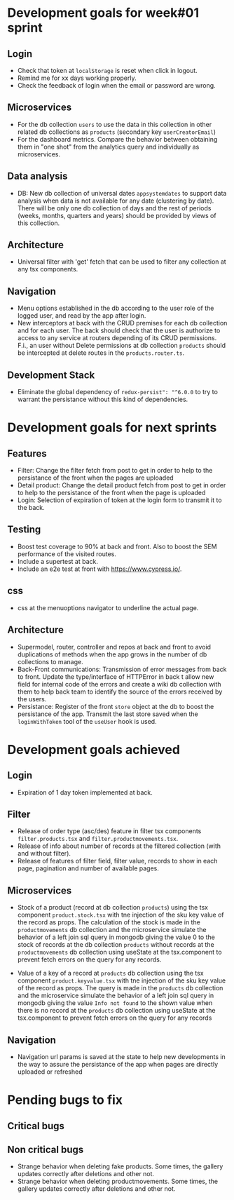 # Development goals for week#01 sprint

## Login

- Check that token at `localStorage` is reset when click in logout.
- Remind me for xx days working properly.
- Check the feedback of login when the email or password are wrong.

## Microservices

- For the db collection `users` to use the data in this collection in other related db collections as `products` (secondary key `userCreatorEmail`)
- For the dashboard metrics. Compare the behavior between obtaining them in "one shot" from the analytics query and individually as microservices.

## Data analysis

- DB: New db collection of universal dates `appsystemdates` to support data analysis when data is not available for any date (clustering by date). There will be only one db collection of days and the rest of periods (weeks, months, quarters and years) should be provided by views of this collection.

## Architecture

- Universal filter with 'get' fetch that can be used to filter any collection at any tsx components.

## Navigation

- Menu options established in the db according to the user role of the logged user, and read by the app after login.
- New interceptors at back with the CRUD premises for each db collection and for each user. The back should check that the user is authorize to access to any service at routers depending of its CRUD permissions. F.i., an user without Delete permissions at db collection `products` should be intercepted at delete routes in the `products.router.ts`.

## Development Stack

- Eliminate the global dependency of `redux-persist": "^6.0.0` to try to warrant the persistance without this kind of dependencies.

# Development goals for next sprints

## Features

- Filter: Change the filter fetch from post to get in order to help to the persistance of the front when the pages are uploaded
- Detail product: Change the detail product fetch from post to get in order to help to the persistance of the front when the page is uploaded
- Login: Selection of expiration of token at the login form to transmit it to the back.

## Testing

- Boost test coverage to 90% at back and front. Also to boost the SEM performance of the visited routes.
- Include a supertest at back.
- Include an e2e test at front with https://www.cypress.io/.

## css

- css at the menuoptions navigator to underline the actual page.

## Architecture

- Supermodel, router, controller and repos at back and front to avoid duplications of methods when the app grows in the number of db collections to manage.
- Back-Front communications: Transmission of error messages from back to front. Update the type/interface of HTTPError in back t allow new field for internal code of the errors and create a wiki db collection with them to help back team to identify the source of the errors received by the users.
- Persistance: Register of the front `store` object at the db to boost the persistance of the app. Transmit the last store saved when the `loginWithToken` tool of the `useUser` hook is used.

# Development goals achieved

## Login

- Expiration of 1 day token implemented at back.

## Filter

- Release of order type (asc/des) feature in filter tsx components `filter.products.tsx` and `filter.productmovements.tsx`.
- Release of info about number of records at the filtered collection (with and without filter).
- Release of features of filter field, filter value, records to show in each page, pagination and number of available pages.

## Microservices

- Stock of a product (record at db collection `products`) using the tsx component `product.stock.tsx` with tne injection of the sku key value of the record as props. The calculation of the stock is made in the `productmovements` db collection and the microservice simulate the behavior of a left join sql query in mongodb giving the value 0 to the stock of records at the db collection `products` without records at the `productmovements` db collection using useState at the tsx.component to prevent fetch errors on the query for any records.

- Value of a key of a record at `products` db collection using the tsx component `product.keyvalue.tsx` with tne injection of the sku key value of the record as props. The query is made in the `products` db collection and the microservice simulate the behavior of a left join sql query in mongodb giving the value `Info not found` to the shown value when there is no record at the `products` db collection using useState at the tsx.component to prevent fetch errors on the query for any records

## Navigation

- Navigation url params is saved at the state to help new developments in the way to assure the persistance of the app when pages are directly uploaded or refreshed

# Pending bugs to fix

## Critical bugs

## Non critical bugs

- Strange behavior when deleting fake products. Some times, the gallery updates correctly after deletions and other not.
- Strange behavior when deleting productmovements. Some times, the gallery updates correctly after deletions and other not.
